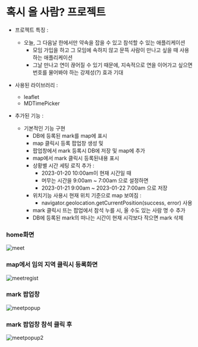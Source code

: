 # 혹시 올 사람? 프로젝트
* 프로젝트 특징 :
  * 오늘, 그 다음날 한에서만 약속을 잡을 수 있고 참석할 수 있는 애플리케이션
    * 모임 가입을 하고 그 모임에 속하지 않고 문뜩 사람이 만나고 싶을 때 사용하는 애플리케이션
    * 그날 만나고 연이 끊어질 수 있기 때문에, 지속적으로 연을 이어가고 싶으면 번호를 물어봐야 하는 강제성(?) 효과 기대

* 사용된 라이브러리 :
  * leaflet
  * MDTimePicker


* 추가된 기능 :
  * 기본적인 기능 구현
    * DB에 등록된 mark를 map에 표시
    * map 클릭시 등록 팝업창 생성 및
    * 팝업창에서 mark 등록시 DB에 저장 및 map에 추가
    * map에서 mark 클릭시 등록된내용 표시
    * 상황별 시간 세팅 로직 추가 :
      * 2023-01-20 10:00am이 현재 시간일 때
      * 머무는 시간을 9:00am ~ 7:00am 으로 설정하면
      * 2023-01-21 9:00am ~ 2023-01-22 7:00am 으로 저장
    * 위치기능 사용시 현재 위치 기준으로 map 보여짐 :
      * navigator.geolocation.getCurrentPosition(success, error) 사용
    * mark 클릭시 뜨는 팝업에서 참석 누를 시, 올 수도 있는 사람 명 수 추가
    * DB에 등록된 mark의 떠나는 시간이 현재 시각보다 작으면 mark 삭제
    
### home화면
![meet](https://user-images.githubusercontent.com/70901928/214245481-b47c6f8d-1b22-4f75-91c1-fecb19884277.png)

### map에서 임의 지역 클릭시 등록화면
![meetregist](https://user-images.githubusercontent.com/70901928/214245537-d3c104c6-77c2-4c8c-bf4e-63602445d4a6.png)

### mark 팝업창
![meetpopup](https://user-images.githubusercontent.com/70901928/214245512-6afd2f72-945d-4314-988c-5e36a1ed9452.png)
### mark 팝업창 참석 클릭 후
![meetpopup2](https://user-images.githubusercontent.com/70901928/214245524-7d0439cd-ed4d-4162-8bd9-16e83a399354.png)


